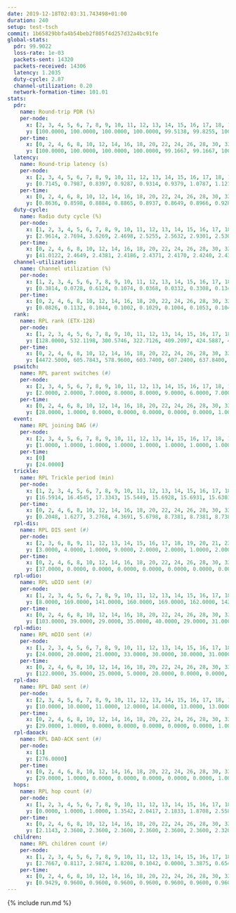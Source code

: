 ```yaml
---
date: 2019-12-18T02:03:31.743498+01:00
duration: 240
setup: test-tsch
commit: 1b65829bbfa4b54beb2f805f4d257d32a4bc91fe
global-stats:
  pdr: 99.9022
  loss-rate: 1e-03
  packets-sent: 14320
  packets-received: 14306
  latency: 1.2035
  duty-cycle: 2.87
  channel-utilization: 0.20
  network-formation-time: 101.01
stats:
  pdr:
    name: Round-trip PDR (%)
    per-node:
      x: [2, 3, 4, 5, 6, 7, 8, 9, 10, 11, 12, 13, 14, 15, 16, 17, 18, 19, 20, 21, 22, 23, 24, 25]
      y: [100.0000, 100.0000, 100.0000, 100.0000, 99.5138, 99.8255, 100.0000, 100.0000, 99.6581, 99.8291, 100.0000, 100.0000, 100.0000, 100.0000, 100.0000, 100.0000, 100.0000, 99.6633, 99.8246, 100.0000, 99.8350, 99.8302, 99.8408, 99.8279]
    per-time:
      x: [0, 2, 4, 6, 8, 10, 12, 14, 16, 18, 20, 22, 24, 26, 28, 30, 32, 34, 36, 38, 40, 42, 44, 46, 48, 50, 52, 54, 56, 58, 60, 62, 64, 66, 68, 70, 72, 74, 76, 78, 80, 82, 84, 86, 88, 90, 92, 94, 96, 98, 100, 102, 104, 106, 108, 110, 112, 114, 116, 118, 120, 122, 124, 126, 128, 130, 132, 134, 136, 138, 140, 142, 144, 146, 148, 150, 152, 154, 156, 158, 160, 162, 164, 166, 168, 170, 172, 174, 176, 178, 180, 182, 184, 186, 188, 190, 192, 194, 196, 198, 200, 202, 204, 206, 208, 210, 212, 214, 216, 218, 220, 222, 224, 226, 228, 230, 232, 234, 236, 238, 240]
      y: [100.0000, 100.0000, 100.0000, 100.0000, 99.1667, 99.1667, 100.0000, 100.0000, 100.0000, 100.0000, 100.0000, 100.0000, 100.0000, 100.0000, 95.0000, 100.0000, 100.0000, 100.0000, 100.0000, 100.0000, 100.0000, 100.0000, 100.0000, 100.0000, 100.0000, 100.0000, 100.0000, 100.0000, 100.0000, 100.0000, 100.0000, 100.0000, 100.0000, 100.0000, 100.0000, 100.0000, 100.0000, 100.0000, 100.0000, 100.0000, 100.0000, 100.0000, 100.0000, 100.0000, 100.0000, 100.0000, 100.0000, 100.0000, 100.0000, 100.0000, 100.0000, 100.0000, 100.0000, 100.0000, 100.0000, 100.0000, 100.0000, 100.0000, 100.0000, 100.0000, 100.0000, 100.0000, 100.0000, 100.0000, 100.0000, 100.0000, 100.0000, 100.0000, 100.0000, 100.0000, 100.0000, 100.0000, 100.0000, 98.3333, 100.0000, 100.0000, 100.0000, 100.0000, 100.0000, 100.0000, 100.0000, 100.0000, 100.0000, 100.0000, 100.0000, 100.0000, 100.0000, 100.0000, 100.0000, 99.1667, 100.0000, 100.0000, 100.0000, 100.0000, 100.0000, 98.3333, 100.0000, 100.0000, 100.0000, 100.0000, 100.0000, 100.0000, 100.0000, 100.0000, 100.0000, 100.0000, 100.0000, 100.0000, 100.0000, 99.1667, 100.0000, 100.0000, 100.0000, 100.0000, 100.0000, 100.0000, 100.0000, 100.0000, 100.0000, 100.0000, null]
  latency:
    name: Round-trip latency (s)
    per-node:
      x: [2, 3, 4, 5, 6, 7, 8, 9, 10, 11, 12, 13, 14, 15, 16, 17, 18, 19, 20, 21, 22, 23, 24, 25]
      y: [0.7145, 0.7987, 0.8397, 0.9287, 0.9314, 0.9379, 1.0787, 1.1211, 0.9901, 1.3051, 1.1244, 1.1418, 1.2667, 1.3581, 1.0702, 1.4273, 1.3238, 1.3823, 1.5218, 1.4964, 1.4830, 1.5327, 1.4969, 1.6004]
    per-time:
      x: [0, 2, 4, 6, 8, 10, 12, 14, 16, 18, 20, 22, 24, 26, 28, 30, 32, 34, 36, 38, 40, 42, 44, 46, 48, 50, 52, 54, 56, 58, 60, 62, 64, 66, 68, 70, 72, 74, 76, 78, 80, 82, 84, 86, 88, 90, 92, 94, 96, 98, 100, 102, 104, 106, 108, 110, 112, 114, 116, 118, 120, 122, 124, 126, 128, 130, 132, 134, 136, 138, 140, 142, 144, 146, 148, 150, 152, 154, 156, 158, 160, 162, 164, 166, 168, 170, 172, 174, 176, 178, 180, 182, 184, 186, 188, 190, 192, 194, 196, 198, 200, 202, 204, 206, 208, 210, 212, 214, 216, 218, 220, 222, 224, 226, 228, 230, 232, 234, 236, 238, 240]
      y: [0.8636, 0.8598, 0.8884, 0.8865, 0.8937, 0.8649, 0.8966, 0.9285, 0.8356, 0.8506, 0.8493, 0.8341, 0.8506, 0.9001, 1.1154, 0.8607, 0.8656, 0.8846, 0.7929, 0.8681, 0.9428, 0.8289, 0.8349, 0.9404, 0.8756, 0.8709, 0.9052, 0.8739, 0.8437, 0.9150, 0.8023, 0.8290, 0.8270, 0.8373, 0.8827, 0.9341, 0.9560, 0.7779, 0.8027, 0.8083, 0.8045, 0.8694, 0.8567, 0.8100, 0.8545, 0.8050, 0.7894, 0.9240, 0.9139, 0.9352, 0.9520, 0.8724, 0.8434, 1.0290, 1.0367, 0.9274, 0.9109, 0.9023, 0.8804, 0.9541, 0.9700, 0.9396, 0.9598, 0.9212, 0.8941, 1.1453, 1.1491, 1.0314, 0.9968, 0.9092, 0.9853, 1.3042, 1.6850, 1.3142, 1.1554, 1.2295, 1.1065, 1.4703, 1.9212, 1.8573, 1.5467, 1.3718, 1.1154, 1.5528, 1.8938, 1.9089, 1.8903, 1.8332, 1.4137, 1.4423, 1.7898, 1.6641, 1.8605, 1.7695, 1.7411, 1.7540, 1.7945, 1.7339, 1.8037, 1.8413, 1.7160, 1.7234, 1.6915, 1.8116, 1.7689, 1.8203, 1.7678, 1.7595, 1.7000, 1.7873, 1.7117, 1.6641, 1.6543, 1.6602, 1.6721, 1.6922, 1.6600, 1.6729, 1.6884, 1.7629, null]
  duty-cycle:
    name: Radio duty cycle (%)
    per-node:
      x: [1, 2, 3, 4, 5, 6, 7, 8, 9, 10, 11, 12, 13, 14, 15, 16, 17, 18, 19, 20, 21, 22, 23, 24, 25]
      y: [2.9614, 2.7694, 3.6269, 2.4698, 2.5255, 2.5632, 2.9301, 2.5303, 2.6572, 2.5192, 2.5594, 2.8115, 2.7219, 2.8080, 2.6842, 2.8063, 2.7730, 2.8191, 2.6929, 2.8622, 2.7127, 2.7822, 2.7767, 2.7810, 2.8382]
    per-time:
      x: [0, 2, 4, 6, 8, 10, 12, 14, 16, 18, 20, 22, 24, 26, 28, 30, 32, 34, 36, 38, 40, 42, 44, 46, 48, 50, 52, 54, 56, 58, 60, 62, 64, 66, 68, 70, 72, 74, 76, 78, 80, 82, 84, 86, 88, 90, 92, 94, 96, 98, 100, 102, 104, 106, 108, 110, 112, 114, 116, 118, 120, 122, 124, 126, 128, 130, 132, 134, 136, 138, 140, 142, 144, 146, 148, 150, 152, 154, 156, 158, 160, 162, 164, 166, 168, 170, 172, 174, 176, 178, 180, 182, 184, 186, 188, 190, 192, 194, 196, 198, 200, 202, 204, 206, 208, 210, 212, 214, 216, 218, 220, 222, 224, 226, 228, 230, 232, 234, 236, 238, 240]
      y: [41.0122, 2.4649, 2.4381, 2.4186, 2.4371, 2.4170, 2.4240, 2.4365, 2.4398, 2.4253, 2.4317, 2.4166, 2.4229, 2.4298, 2.4504, 2.5267, 2.4705, 2.4552, 2.4674, 2.4550, 2.4657, 2.4779, 2.4491, 2.4510, 2.4677, 2.4626, 2.5834, 2.5592, 2.5435, 2.4336, 2.4611, 2.4479, 2.4437, 2.4524, 2.4569, 2.4493, 2.4486, 2.4538, 2.4284, 2.4336, 2.4432, 2.4482, 2.4344, 2.4249, 2.4317, 2.4287, 2.4289, 2.4241, 2.4385, 2.4272, 2.4374, 2.4418, 3.0764, 3.5286, 3.5326, 3.4771, 2.4326, 2.4236, 2.4405, 2.4203, 2.4125, 2.4173, 2.4150, 2.4250, 2.4233, 2.4215, 2.4243, 2.4194, 2.4263, 2.4203, 2.4151, 2.4271, 2.4418, 2.4364, 2.4512, 2.4524, 2.4431, 2.4439, 2.4524, 2.4418, 2.4469, 2.4437, 2.4409, 2.4490, 2.4521, 2.4402, 2.4482, 2.4438, 2.4303, 2.4523, 2.4253, 2.4179, 2.4084, 2.4297, 2.4204, 2.4276, 2.4461, 2.4169, 2.4171, 2.4324, 2.4380, 2.4244, 2.4170, 2.4317, 2.4333, 2.4336, 2.4303, 2.4193, 2.4367, 2.4191, 2.4245, 2.4204, 2.4042, 2.4197, 2.4072, 2.4073, 2.4158, 2.4105, 2.4172, 2.4131, null]
  channel-utilization:
    name: Channel utilization (%)
    per-node:
      x: [1, 2, 3, 4, 5, 6, 7, 8, 9, 10, 11, 12, 13, 14, 15, 16, 17, 18, 19, 20, 21, 22, 23, 24, 25]
      y: [0.3814, 0.0728, 0.6124, 0.1074, 0.0368, 0.0332, 0.3308, 0.1343, 0.0344, 0.0536, 0.0372, 0.1787, 0.1159, 0.0330, 0.0390, 0.1576, 0.0364, 0.1026, 0.0377, 0.0417, 0.0486, 0.0555, 0.0328, 0.0318, 0.0333]
    per-time:
      x: [0, 2, 4, 6, 8, 10, 12, 14, 16, 18, 20, 22, 24, 26, 28, 30, 32, 34, 36, 38, 40, 42, 44, 46, 48, 50, 52, 54, 56, 58, 60, 62, 64, 66, 68, 70, 72, 74, 76, 78, 80, 82, 84, 86, 88, 90, 92, 94, 96, 98, 100, 102, 104, 106, 108, 110, 112, 114, 116, 118, 120, 122, 124, 126, 128, 130, 132, 134, 136, 138, 140, 142, 144, 146, 148, 150, 152, 154, 156, 158, 160, 162, 164, 166, 168, 170, 172, 174, 176, 178, 180, 182, 184, 186, 188, 190, 192, 194, 196, 198, 200, 202, 204, 206, 208, 210, 212, 214, 216, 218, 220, 222, 224, 226, 228, 230, 232, 234, 236, 238, 240]
      y: [0.0826, 0.1132, 0.1044, 0.1002, 0.1029, 0.1004, 0.1053, 0.1048, 0.1072, 0.1014, 0.1069, 0.0981, 0.1030, 0.1042, 0.1137, 0.1486, 0.1162, 0.1112, 0.1198, 0.1125, 0.1175, 0.1263, 0.1106, 0.1071, 0.1178, 0.1158, 0.2050, 0.1632, 0.1425, 0.1016, 0.1157, 0.1114, 0.1057, 0.1119, 0.1133, 0.1087, 0.1096, 0.1112, 0.1012, 0.1037, 0.1059, 0.1079, 0.1061, 0.0959, 0.0999, 0.0991, 0.0999, 0.0957, 0.1027, 0.0962, 0.1034, 0.1023, 0.4254, 0.5925, 0.5936, 0.5387, 0.0972, 0.0958, 0.1026, 0.0951, 0.0908, 0.0956, 0.0901, 0.1007, 0.0959, 0.1003, 0.0958, 0.0931, 0.0971, 0.0978, 0.0944, 0.0968, 0.1064, 0.1068, 0.1127, 0.1127, 0.1052, 0.1069, 0.1123, 0.1076, 0.1081, 0.1063, 0.1074, 0.1073, 0.1091, 0.1051, 0.1123, 0.1049, 0.1022, 0.1084, 0.1006, 0.0949, 0.0934, 0.0979, 0.0954, 0.0996, 0.1087, 0.0955, 0.0953, 0.1018, 0.1040, 0.1001, 0.0957, 0.1027, 0.1001, 0.1036, 0.1016, 0.0960, 0.1049, 0.0997, 0.1007, 0.0987, 0.0897, 0.0951, 0.0904, 0.0914, 0.0942, 0.0912, 0.0942, 0.0930, null]
  rank:
    name: RPL rank (ETX-128)
    per-node:
      x: [1, 2, 3, 4, 5, 6, 7, 8, 9, 10, 11, 12, 13, 14, 15, 16, 17, 18, 19, 20, 21, 22, 23, 24, 25]
      y: [128.0000, 532.1198, 300.5746, 322.7126, 409.2097, 424.5887, 409.5462, 546.5254, 825.7409, 506.5628, 624.5766, 445.4115, 551.8577, 616.5041, 838.0732, 525.1619, 613.7213, 623.3868, 663.8889, 723.3279, 681.2122, 671.3900, 775.0041, 753.8033, 795.9879]
    per-time:
      x: [0, 2, 4, 6, 8, 10, 12, 14, 16, 18, 20, 22, 24, 26, 28, 30, 32, 34, 36, 38, 40, 42, 44, 46, 48, 50, 52, 54, 56, 58, 60, 62, 64, 66, 68, 70, 72, 74, 76, 78, 80, 82, 84, 86, 88, 90, 92, 94, 96, 98, 100, 102, 104, 106, 108, 110, 112, 114, 116, 118, 120, 122, 124, 126, 128, 130, 132, 134, 136, 138, 140, 142, 144, 146, 148, 150, 152, 154, 156, 158, 160, 162, 164, 166, 168, 170, 172, 174, 176, 178, 180, 182, 184, 186, 188, 190, 192, 194, 196, 198, 200, 202, 204, 206, 208, 210, 212, 214, 216, 218, 220, 222, 224, 226, 228, 230, 232, 234, 236, 238, 240]
      y: [4472.5000, 605.7843, 578.9600, 603.7400, 607.2400, 637.8400, 637.0200, 598.7255, 577.8600, 571.5385, 559.5577, 549.8400, 550.9216, 558.5800, 552.6538, 589.1385, 586.1000, 590.0000, 589.8654, 587.3200, 579.2000, 557.3137, 552.5686, 546.4400, 545.1600, 571.8400, 570.9800, 562.9630, 557.0976, 544.1704, 542.4848, 549.0392, 548.0400, 552.3137, 547.0800, 546.8800, 549.9200, 547.4902, 551.3333, 547.0600, 544.6863, 547.8824, 544.0000, 543.0000, 537.7600, 536.6471, 540.1346, 528.1569, 525.0000, 525.8000, 529.5200, 528.1600, 526.2400, 291.1142, 289.4036, 285.6552, 335.3373, 508.5600, 499.8824, 499.7600, 498.3137, 497.6078, 500.6078, 496.6471, 496.0392, 494.3725, 489.5600, 499.7400, 496.5200, 496.4231, 493.7000, 510.3654, 503.6923, 507.1373, 538.6923, 536.5000, 532.7200, 535.5098, 545.6727, 531.1176, 528.3137, 523.3400, 529.0000, 529.9423, 523.3000, 537.3400, 547.6667, 545.9000, 547.2400, 549.8200, 549.8491, 543.0000, 546.2745, 541.6400, 543.3000, 530.0364, 544.3400, 541.3600, 527.6400, 528.2745, 523.7500, 512.2200, 511.1400, 509.9804, 512.1600, 510.5200, 507.2115, 514.3200, 519.5283, 508.9608, 512.6346, 517.1000, 499.4902, 511.3725, 504.3800, 502.4314, 494.0200, 494.4600, 496.5385, 487.8600, 386.0000]
  pswitch:
    name: RPL parent switches (#)
    per-node:
      x: [2, 3, 4, 5, 6, 7, 8, 9, 10, 11, 12, 13, 14, 15, 16, 17, 18, 19, 20, 21, 22, 23, 24, 25]
      y: [2.0000, 2.0000, 7.0000, 8.0000, 8.0000, 9.0000, 6.0000, 7.0000, 7.0000, 8.0000, 3.0000, 6.0000, 7.0000, 6.0000, 7.0000, 5.0000, 4.0000, 4.0000, 8.0000, 6.0000, 2.0000, 7.0000, 5.0000, 8.0000]
    per-time:
      x: [0, 2, 4, 6, 8, 10, 12, 14, 16, 18, 20, 22, 24, 26, 28, 30, 32, 34, 36, 38, 40, 42, 44, 46, 48, 50, 52, 54, 56, 58, 60, 62, 64, 66, 68, 70, 72, 74, 76, 78, 80, 82, 84, 86, 88, 90, 92, 94, 96, 98, 100, 102, 104, 106, 108, 110, 112, 114, 116, 118, 120, 122, 124, 126, 128, 130, 132, 134, 136, 138, 140, 142, 144, 146, 148, 150, 152, 154, 156, 158, 160, 162, 164, 166, 168, 170, 172, 174, 176, 178, 180, 182, 184, 186, 188, 190, 192, 194, 196, 198, 200, 202, 204, 206, 208, 210, 212, 214, 216, 218, 220, 222, 224, 226, 228, 230, 232, 234, 236]
      y: [28.0000, 1.0000, 0.0000, 0.0000, 0.0000, 0.0000, 0.0000, 1.0000, 0.0000, 2.0000, 2.0000, 0.0000, 1.0000, 0.0000, 2.0000, 15.0000, 0.0000, 0.0000, 2.0000, 0.0000, 5.0000, 1.0000, 1.0000, 0.0000, 0.0000, 0.0000, 0.0000, 1.0000, 3.0000, 1.0000, 1.0000, 1.0000, 0.0000, 1.0000, 0.0000, 0.0000, 0.0000, 1.0000, 1.0000, 0.0000, 1.0000, 1.0000, 3.0000, 1.0000, 0.0000, 1.0000, 2.0000, 1.0000, 0.0000, 0.0000, 0.0000, 0.0000, 0.0000, 1.0000, 3.0000, 0.0000, 1.0000, 0.0000, 1.0000, 0.0000, 1.0000, 1.0000, 1.0000, 1.0000, 1.0000, 1.0000, 0.0000, 0.0000, 0.0000, 2.0000, 0.0000, 2.0000, 2.0000, 1.0000, 2.0000, 2.0000, 0.0000, 1.0000, 5.0000, 1.0000, 1.0000, 0.0000, 1.0000, 2.0000, 0.0000, 0.0000, 1.0000, 0.0000, 0.0000, 0.0000, 3.0000, 0.0000, 1.0000, 0.0000, 0.0000, 5.0000, 0.0000, 0.0000, 0.0000, 1.0000, 2.0000, 0.0000, 0.0000, 1.0000, 0.0000, 0.0000, 2.0000, 0.0000, 3.0000, 1.0000, 2.0000, 0.0000, 1.0000, 1.0000, 0.0000, 1.0000, 0.0000, 0.0000, 2.0000]
  event:
    name: RPL joining DAG (#)
    per-node:
      x: [2, 3, 4, 5, 6, 7, 8, 9, 10, 11, 12, 13, 14, 15, 16, 17, 18, 19, 20, 21, 22, 23, 24, 25]
      y: [1.0000, 1.0000, 1.0000, 1.0000, 1.0000, 1.0000, 1.0000, 1.0000, 1.0000, 1.0000, 1.0000, 1.0000, 1.0000, 1.0000, 1.0000, 1.0000, 1.0000, 1.0000, 1.0000, 1.0000, 1.0000, 1.0000, 1.0000, 1.0000]
    per-time:
      x: [0]
      y: [24.0000]
  trickle:
    name: RPL Trickle period (min)
    per-node:
      x: [1, 2, 3, 4, 5, 6, 7, 8, 9, 10, 11, 12, 13, 14, 15, 16, 17, 18, 19, 20, 21, 22, 23, 24, 25]
      y: [16.5914, 16.4545, 17.3343, 15.5449, 15.6928, 15.6931, 15.6303, 17.3448, 16.5454, 16.4749, 16.4831, 15.6564, 16.5419, 16.5949, 16.4711, 16.5457, 16.5866, 16.5840, 16.5840, 16.5266, 16.5913, 16.5766, 16.5949, 16.5877, 16.5974]
    per-time:
      x: [0, 2, 4, 6, 8, 10, 12, 14, 16, 18, 20, 22, 24, 26, 28, 30, 32, 34, 36, 38, 40, 42, 44, 46, 48, 50, 52, 54, 56, 58, 60, 62, 64, 66, 68, 70, 72, 74, 76, 78, 80, 82, 84, 86, 88, 90, 92, 94, 96, 98, 100, 102, 104, 106, 108, 110, 112, 114, 116, 118, 120, 122, 124, 126, 128, 130, 132, 134, 136, 138, 140, 142, 144, 146, 148, 150, 152, 154, 156, 158, 160, 162, 164, 166, 168, 170, 172, 174, 176, 178, 180, 182, 184, 186, 188, 190, 192, 194, 196, 198, 200, 202, 204, 206, 208, 210, 212, 214, 216, 218, 220, 222, 224, 226, 228, 230, 232, 234, 236, 238, 240]
      y: [0.2048, 1.6277, 3.2768, 4.3691, 5.6798, 8.7381, 8.7381, 8.7381, 8.7381, 17.3082, 17.4763, 17.4763, 17.4763, 17.4763, 17.4763, 14.2992, 14.3087, 14.6364, 14.9557, 15.2917, 15.5698, 15.7629, 15.7629, 15.7286, 17.4763, 17.4763, 17.4763, 17.4763, 17.4763, 17.4763, 17.4763, 17.4763, 17.4763, 17.4763, 17.4763, 17.4763, 17.4763, 17.4763, 17.4763, 17.4763, 17.4763, 17.4763, 17.4763, 17.4763, 17.4763, 17.4763, 17.4763, 17.4763, 17.4763, 17.4763, 17.4763, 17.4763, 17.4763, 17.4763, 17.4763, 17.4763, 17.4763, 17.4763, 17.4763, 17.4763, 17.4763, 17.4763, 17.4763, 17.4763, 17.4763, 17.4763, 17.4763, 17.4763, 17.4763, 17.4763, 17.4763, 17.4763, 17.4763, 17.4763, 17.4763, 17.4763, 17.4763, 17.4763, 17.4763, 17.4763, 17.4763, 17.4763, 17.4763, 17.4763, 17.4763, 17.4763, 17.4763, 17.4763, 17.4763, 17.4763, 17.4763, 17.4763, 17.4763, 17.4763, 17.4763, 17.4763, 17.4763, 17.4763, 17.4763, 17.4763, 17.4763, 17.4763, 17.4763, 17.4763, 17.4763, 17.4763, 17.4763, 17.4763, 17.4763, 17.4763, 17.4763, 17.4763, 17.4763, 17.4763, 17.4763, 17.4763, 17.4763, 17.4763, 17.4763, 17.4763, 17.4763]
  rpl-dis:
    name: RPL DIS sent (#)
    per-node:
      x: [2, 3, 6, 8, 9, 11, 12, 13, 14, 15, 16, 17, 18, 19, 20, 21, 22, 23, 24, 25]
      y: [3.0000, 4.0000, 1.0000, 9.0000, 2.0000, 2.0000, 1.0000, 2.0000, 2.0000, 1.0000, 2.0000, 2.0000, 1.0000, 2.0000, 3.0000, 2.0000, 2.0000, 2.0000, 2.0000, 3.0000]
    per-time:
      x: [0, 2, 4, 6, 8, 10, 12, 14, 16, 18, 20, 22, 24, 26, 28, 30, 32, 34, 36, 38, 40, 42, 44, 46, 48, 50, 52, 54, 56, 58, 60, 62, 64, 66, 68, 70, 72, 74, 76, 78, 80, 82, 84, 86, 88, 90, 92, 94, 96, 98, 100, 102, 104, 106, 108]
      y: [37.0000, 0.0000, 0.0000, 0.0000, 0.0000, 0.0000, 0.0000, 0.0000, 0.0000, 0.0000, 0.0000, 0.0000, 0.0000, 0.0000, 0.0000, 0.0000, 0.0000, 0.0000, 0.0000, 0.0000, 0.0000, 0.0000, 0.0000, 0.0000, 0.0000, 0.0000, 0.0000, 0.0000, 5.0000, 3.0000, 0.0000, 0.0000, 0.0000, 0.0000, 0.0000, 0.0000, 0.0000, 0.0000, 0.0000, 0.0000, 0.0000, 0.0000, 0.0000, 0.0000, 0.0000, 0.0000, 0.0000, 0.0000, 0.0000, 0.0000, 0.0000, 0.0000, 0.0000, 0.0000, 3.0000]
  rpl-udio:
    name: RPL uDIO sent (#)
    per-node:
      x: [1, 2, 3, 4, 5, 6, 7, 8, 9, 10, 11, 12, 13, 14, 15, 16, 17, 18, 19, 20, 21, 22, 23, 24, 25]
      y: [8.0000, 169.0000, 141.0000, 160.0000, 169.0000, 162.0000, 142.0000, 177.0000, 166.0000, 171.0000, 172.0000, 149.0000, 158.0000, 169.0000, 171.0000, 157.0000, 174.0000, 157.0000, 164.0000, 165.0000, 171.0000, 163.0000, 162.0000, 165.0000, 166.0000]
    per-time:
      x: [0, 2, 4, 6, 8, 10, 12, 14, 16, 18, 20, 22, 24, 26, 28, 30, 32, 34, 36, 38, 40, 42, 44, 46, 48, 50, 52, 54, 56, 58, 60, 62, 64, 66, 68, 70, 72, 74, 76, 78, 80, 82, 84, 86, 88, 90, 92, 94, 96, 98, 100, 102, 104, 106, 108, 110, 112, 114, 116, 118, 120, 122, 124, 126, 128, 130, 132, 134, 136, 138, 140, 142, 144, 146, 148, 150, 152, 154, 156, 158, 160, 162, 164, 166, 168, 170, 172, 174, 176, 178, 180, 182, 184, 186, 188, 190, 192, 194, 196, 198, 200, 202, 204, 206, 208, 210, 212, 214, 216, 218, 220, 222, 224, 226, 228, 230, 232, 234, 236, 238, 240]
      y: [103.0000, 39.0000, 29.0000, 35.0000, 40.0000, 29.0000, 31.0000, 34.0000, 37.0000, 33.0000, 33.0000, 32.0000, 31.0000, 32.0000, 39.0000, 47.0000, 33.0000, 31.0000, 31.0000, 32.0000, 32.0000, 26.0000, 31.0000, 33.0000, 30.0000, 33.0000, 29.0000, 41.0000, 31.0000, 41.0000, 30.0000, 35.0000, 30.0000, 29.0000, 31.0000, 30.0000, 31.0000, 31.0000, 35.0000, 30.0000, 29.0000, 33.0000, 30.0000, 30.0000, 29.0000, 31.0000, 28.0000, 34.0000, 34.0000, 25.0000, 32.0000, 32.0000, 30.0000, 40.0000, 36.0000, 33.0000, 34.0000, 29.0000, 37.0000, 32.0000, 34.0000, 27.0000, 30.0000, 35.0000, 29.0000, 34.0000, 29.0000, 30.0000, 34.0000, 27.0000, 33.0000, 35.0000, 26.0000, 35.0000, 34.0000, 36.0000, 30.0000, 35.0000, 31.0000, 31.0000, 29.0000, 27.0000, 32.0000, 36.0000, 34.0000, 31.0000, 33.0000, 26.0000, 29.0000, 36.0000, 33.0000, 32.0000, 36.0000, 36.0000, 29.0000, 34.0000, 30.0000, 27.0000, 27.0000, 33.0000, 36.0000, 35.0000, 32.0000, 28.0000, 31.0000, 31.0000, 34.0000, 34.0000, 33.0000, 29.0000, 32.0000, 28.0000, 27.0000, 33.0000, 33.0000, 30.0000, 31.0000, 30.0000, 31.0000, 30.0000, 7.0000]
  rpl-mdio:
    name: RPL mDIO sent (#)
    per-node:
      x: [1, 2, 3, 4, 5, 6, 7, 8, 9, 10, 11, 12, 13, 14, 15, 16, 17, 18, 19, 20, 21, 22, 23, 24, 25]
      y: [24.0000, 20.0000, 21.0000, 33.0000, 30.0000, 30.0000, 31.0000, 23.0000, 20.0000, 23.0000, 21.0000, 28.0000, 21.0000, 20.0000, 20.0000, 21.0000, 20.0000, 23.0000, 24.0000, 21.0000, 22.0000, 21.0000, 22.0000, 21.0000, 20.0000]
    per-time:
      x: [0, 2, 4, 6, 8, 10, 12, 14, 16, 18, 20, 22, 24, 26, 28, 30, 32, 34, 36, 38, 40, 42, 44, 46, 48, 50, 52, 54, 56, 58, 60, 62, 64, 66, 68, 70, 72, 74, 76, 78, 80, 82, 84, 86, 88, 90, 92, 94, 96, 98, 100, 102, 104, 106, 108, 110, 112, 114, 116, 118, 120, 122, 124, 126, 128, 130, 132, 134, 136, 138, 140, 142, 144, 146, 148, 150, 152, 154, 156, 158, 160, 162, 164, 166, 168, 170, 172, 174, 176, 178, 180, 182, 184, 186, 188, 190, 192, 194, 196, 198, 200, 202, 204, 206, 208, 210, 212, 214, 216, 218, 220, 222, 224, 226, 228, 230, 232, 234, 236, 238, 240]
      y: [122.0000, 35.0000, 25.0000, 5.0000, 20.0000, 0.0000, 0.0000, 12.0000, 10.0000, 3.0000, 0.0000, 0.0000, 0.0000, 2.0000, 6.0000, 23.0000, 15.0000, 7.0000, 2.0000, 3.0000, 0.0000, 0.0000, 3.0000, 7.0000, 6.0000, 5.0000, 4.0000, 1.0000, 2.0000, 1.0000, 1.0000, 2.0000, 3.0000, 5.0000, 7.0000, 3.0000, 0.0000, 2.0000, 1.0000, 1.0000, 6.0000, 6.0000, 5.0000, 4.0000, 0.0000, 1.0000, 0.0000, 1.0000, 4.0000, 8.0000, 2.0000, 7.0000, 2.0000, 1.0000, 0.0000, 1.0000, 3.0000, 3.0000, 9.0000, 2.0000, 5.0000, 2.0000, 0.0000, 1.0000, 1.0000, 1.0000, 7.0000, 6.0000, 5.0000, 2.0000, 2.0000, 0.0000, 2.0000, 3.0000, 2.0000, 3.0000, 6.0000, 4.0000, 4.0000, 1.0000, 1.0000, 0.0000, 0.0000, 5.0000, 6.0000, 4.0000, 4.0000, 5.0000, 0.0000, 1.0000, 1.0000, 3.0000, 2.0000, 3.0000, 5.0000, 6.0000, 4.0000, 0.0000, 3.0000, 1.0000, 2.0000, 5.0000, 2.0000, 5.0000, 5.0000, 2.0000, 0.0000, 3.0000, 1.0000, 1.0000, 7.0000, 10.0000, 1.0000, 2.0000, 0.0000, 1.0000, 1.0000, 2.0000, 5.0000, 4.0000, 1.0000]
  rpl-dao:
    name: RPL DAO sent (#)
    per-node:
      x: [2, 3, 4, 5, 6, 7, 8, 9, 10, 11, 12, 13, 14, 15, 16, 17, 18, 19, 20, 21, 22, 23, 24, 25]
      y: [10.0000, 10.0000, 11.0000, 12.0000, 14.0000, 13.0000, 13.0000, 15.0000, 12.0000, 14.0000, 10.0000, 11.0000, 12.0000, 13.0000, 12.0000, 10.0000, 11.0000, 10.0000, 13.0000, 11.0000, 9.0000, 11.0000, 11.0000, 11.0000]
    per-time:
      x: [0, 2, 4, 6, 8, 10, 12, 14, 16, 18, 20, 22, 24, 26, 28, 30, 32, 34, 36, 38, 40, 42, 44, 46, 48, 50, 52, 54, 56, 58, 60, 62, 64, 66, 68, 70, 72, 74, 76, 78, 80, 82, 84, 86, 88, 90, 92, 94, 96, 98, 100, 102, 104, 106, 108, 110, 112, 114, 116, 118, 120, 122, 124, 126, 128, 130, 132, 134, 136, 138, 140, 142, 144, 146, 148, 150, 152, 154, 156, 158, 160, 162, 164, 166, 168, 170, 172, 174, 176, 178, 180, 182, 184, 186, 188, 190, 192, 194, 196, 198, 200, 202, 204, 206, 208, 210, 212, 214, 216, 218, 220, 222, 224, 226, 228, 230, 232, 234, 236, 238]
      y: [29.0000, 1.0000, 0.0000, 0.0000, 0.0000, 0.0000, 0.0000, 1.0000, 0.0000, 2.0000, 2.0000, 0.0000, 1.0000, 0.0000, 18.0000, 13.0000, 0.0000, 0.0000, 2.0000, 0.0000, 4.0000, 2.0000, 1.0000, 0.0000, 2.0000, 0.0000, 0.0000, 2.0000, 6.0000, 8.0000, 1.0000, 1.0000, 1.0000, 1.0000, 0.0000, 3.0000, 1.0000, 1.0000, 2.0000, 0.0000, 1.0000, 3.0000, 4.0000, 7.0000, 3.0000, 1.0000, 2.0000, 1.0000, 0.0000, 1.0000, 2.0000, 2.0000, 1.0000, 2.0000, 4.0000, 0.0000, 4.0000, 2.0000, 3.0000, 1.0000, 2.0000, 3.0000, 1.0000, 2.0000, 3.0000, 1.0000, 2.0000, 1.0000, 3.0000, 2.0000, 1.0000, 5.0000, 5.0000, 2.0000, 3.0000, 4.0000, 0.0000, 1.0000, 5.0000, 2.0000, 2.0000, 1.0000, 1.0000, 3.0000, 0.0000, 2.0000, 5.0000, 0.0000, 1.0000, 5.0000, 3.0000, 1.0000, 4.0000, 0.0000, 1.0000, 7.0000, 0.0000, 2.0000, 0.0000, 3.0000, 6.0000, 0.0000, 0.0000, 3.0000, 2.0000, 1.0000, 2.0000, 1.0000, 4.0000, 3.0000, 3.0000, 0.0000, 2.0000, 3.0000, 3.0000, 2.0000, 0.0000, 1.0000, 5.0000, 0.0000]
  rpl-daoack:
    name: RPL DAO-ACK sent (#)
    per-node:
      x: [1]
      y: [276.0000]
    per-time:
      x: [0, 2, 4, 6, 8, 10, 12, 14, 16, 18, 20, 22, 24, 26, 28, 30, 32, 34, 36, 38, 40, 42, 44, 46, 48, 50, 52, 54, 56, 58, 60, 62, 64, 66, 68, 70, 72, 74, 76, 78, 80, 82, 84, 86, 88, 90, 92, 94, 96, 98, 100, 102, 104, 106, 108, 110, 112, 114, 116, 118, 120, 122, 124, 126, 128, 130, 132, 134, 136, 138, 140, 142, 144, 146, 148, 150, 152, 154, 156, 158, 160, 162, 164, 166, 168, 170, 172, 174, 176, 178, 180, 182, 184, 186, 188, 190, 192, 194, 196, 198, 200, 202, 204, 206, 208, 210, 212, 214, 216, 218, 220, 222, 224, 226, 228, 230, 232, 234, 236, 238]
      y: [29.0000, 1.0000, 0.0000, 0.0000, 0.0000, 0.0000, 0.0000, 1.0000, 0.0000, 2.0000, 2.0000, 0.0000, 1.0000, 0.0000, 18.0000, 11.0000, 0.0000, 0.0000, 2.0000, 0.0000, 4.0000, 2.0000, 1.0000, 0.0000, 2.0000, 0.0000, 0.0000, 2.0000, 6.0000, 8.0000, 1.0000, 1.0000, 1.0000, 1.0000, 0.0000, 3.0000, 1.0000, 1.0000, 2.0000, 0.0000, 1.0000, 3.0000, 4.0000, 7.0000, 3.0000, 1.0000, 2.0000, 1.0000, 0.0000, 1.0000, 2.0000, 2.0000, 1.0000, 2.0000, 4.0000, 0.0000, 4.0000, 2.0000, 3.0000, 1.0000, 2.0000, 3.0000, 1.0000, 2.0000, 3.0000, 1.0000, 2.0000, 1.0000, 3.0000, 2.0000, 1.0000, 4.0000, 5.0000, 2.0000, 3.0000, 4.0000, 0.0000, 1.0000, 5.0000, 2.0000, 2.0000, 1.0000, 1.0000, 3.0000, 0.0000, 2.0000, 5.0000, 0.0000, 1.0000, 5.0000, 3.0000, 1.0000, 4.0000, 0.0000, 1.0000, 7.0000, 0.0000, 2.0000, 0.0000, 3.0000, 6.0000, 0.0000, 0.0000, 3.0000, 2.0000, 1.0000, 2.0000, 1.0000, 4.0000, 3.0000, 3.0000, 0.0000, 2.0000, 3.0000, 3.0000, 2.0000, 0.0000, 1.0000, 5.0000, 0.0000]
  hops:
    name: RPL hop count (#)
    per-node:
      x: [1, 2, 3, 4, 5, 6, 7, 8, 9, 10, 11, 12, 13, 14, 15, 16, 17, 18, 19, 20, 21, 22, 23, 24, 25]
      y: [0.0000, 1.0000, 1.0000, 1.3542, 2.0417, 2.1833, 1.8708, 2.5583, 2.8745, 2.5083, 3.0628, 2.1000, 2.8708, 3.2134, 2.9163, 2.5833, 3.1925, 3.2218, 3.5565, 4.0921, 3.6402, 3.5565, 4.3640, 4.2845, 4.3891]
    per-time:
      x: [0, 2, 4, 6, 8, 10, 12, 14, 16, 18, 20, 22, 24, 26, 28, 30, 32, 34, 36, 38, 40, 42, 44, 46, 48, 50, 52, 54, 56, 58, 60, 62, 64, 66, 68, 70, 72, 74, 76, 78, 80, 82, 84, 86, 88, 90, 92, 94, 96, 98, 100, 102, 104, 106, 108, 110, 112, 114, 116, 118, 120, 122, 124, 126, 128, 130, 132, 134, 136, 138, 140, 142, 144, 146, 148, 150, 152, 154, 156, 158, 160, 162, 164, 166, 168, 170, 172, 174, 176, 178, 180, 182, 184, 186, 188, 190, 192, 194, 196, 198, 200, 202, 204, 206, 208, 210, 212, 214, 216, 218, 220, 222, 224, 226, 228, 230, 232, 234, 236, 238]
      y: [2.1143, 2.3600, 2.3600, 2.3600, 2.3600, 2.3600, 2.3600, 2.3200, 2.3200, 2.3600, 2.3800, 2.4400, 2.4400, 2.4400, 2.4000, 2.8000, 3.2400, 3.2400, 3.2400, 3.2400, 3.2200, 3.1600, 3.1400, 3.1200, 3.1200, 3.1200, 3.1200, 3.1000, 3.0800, 3.0800, 3.0000, 3.0000, 3.0000, 3.0000, 3.0000, 3.0000, 3.0000, 2.9800, 2.9400, 2.9200, 2.8800, 2.8800, 2.7800, 2.6800, 2.6800, 2.6800, 2.6800, 2.6800, 2.6800, 2.6800, 2.6800, 2.6800, 2.6800, 2.6800, 2.6800, 2.6800, 2.6800, 2.6800, 2.6400, 2.6400, 2.6400, 2.6400, 2.6400, 2.6400, 2.6400, 2.6400, 2.6400, 2.6400, 2.6400, 2.5600, 2.5600, 2.9200, 2.9200, 2.9200, 2.9000, 2.8800, 2.8800, 2.8800, 2.8400, 2.8800, 2.8800, 2.8800, 2.8800, 2.8800, 2.8800, 2.8800, 2.8600, 2.8400, 2.8400, 2.8400, 2.7600, 2.6800, 2.6800, 2.6800, 2.6800, 2.6800, 2.6800, 2.6800, 2.6800, 2.6800, 2.6400, 2.6400, 2.6400, 2.6400, 2.6400, 2.6400, 2.6400, 2.6400, 2.6400, 2.6400, 2.5600, 2.4800, 2.4800, 2.4800, 2.4800, 2.5000, 2.5200, 2.5200, 2.5200, 2.5200]
  children:
    name: RPL children count (#)
    per-node:
      x: [1, 2, 3, 4, 5, 6, 7, 8, 9, 10, 11, 12, 13, 14, 15, 16, 17, 18, 19, 20, 21, 22, 23, 24, 25]
      y: [2.7667, 0.8117, 2.9874, 1.8208, 0.1042, 0.0000, 3.3875, 0.6542, 0.0000, 0.6792, 0.0000, 2.8583, 1.4667, 0.0000, 0.1590, 2.6250, 0.1255, 1.9498, 0.0879, 0.2845, 0.5105, 0.6904, 0.0000, 0.0000, 0.0000]
    per-time:
      x: [0, 2, 4, 6, 8, 10, 12, 14, 16, 18, 20, 22, 24, 26, 28, 30, 32, 34, 36, 38, 40, 42, 44, 46, 48, 50, 52, 54, 56, 58, 60, 62, 64, 66, 68, 70, 72, 74, 76, 78, 80, 82, 84, 86, 88, 90, 92, 94, 96, 98, 100, 102, 104, 106, 108, 110, 112, 114, 116, 118, 120, 122, 124, 126, 128, 130, 132, 134, 136, 138, 140, 142, 144, 146, 148, 150, 152, 154, 156, 158, 160, 162, 164, 166, 168, 170, 172, 174, 176, 178, 180, 182, 184, 186, 188, 190, 192, 194, 196, 198, 200, 202, 204, 206, 208, 210, 212, 214, 216, 218, 220, 222, 224, 226, 228, 230, 232, 234, 236, 238]
      y: [0.9429, 0.9600, 0.9600, 0.9600, 0.9600, 0.9600, 0.9600, 0.9600, 0.9600, 0.9600, 0.9600, 0.9600, 0.9600, 0.9600, 0.9600, 0.9600, 0.9600, 0.9600, 0.9600, 0.9600, 0.9600, 0.9600, 0.9600, 0.9600, 0.9600, 0.9600, 0.9600, 0.9600, 0.9600, 0.9600, 0.9600, 0.9600, 0.9600, 0.9600, 0.9600, 0.9600, 0.9600, 0.9600, 0.9600, 0.9600, 0.9600, 0.9600, 0.9600, 0.9600, 0.9600, 0.9600, 0.9600, 0.9600, 0.9600, 0.9600, 0.9600, 0.9600, 0.9600, 0.9600, 0.9600, 0.9600, 0.9600, 0.9600, 0.9600, 0.9600, 0.9600, 0.9600, 0.9600, 0.9600, 0.9600, 0.9600, 0.9600, 0.9600, 0.9600, 0.9600, 0.9600, 0.9600, 0.9600, 0.9600, 0.9600, 0.9600, 0.9600, 0.9600, 0.9600, 0.9600, 0.9600, 0.9600, 0.9600, 0.9600, 0.9600, 0.9600, 0.9600, 0.9600, 0.9600, 0.9600, 0.9600, 0.9600, 0.9600, 0.9600, 0.9600, 0.9600, 0.9600, 0.9600, 0.9600, 0.9600, 0.9600, 0.9600, 0.9600, 0.9600, 0.9600, 0.9600, 0.9600, 0.9600, 0.9600, 0.9600, 0.9600, 0.9600, 0.9600, 0.9600, 0.9600, 0.9600, 0.9600, 0.9600, 0.9600, 0.9600]
---
```


{% include run.md %}
